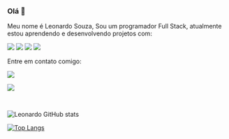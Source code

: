 ### Olá :rocket:

Meu nome é Leonardo Souza, Sou um programador Full Stack, atualmente estou aprendendo e desenvolvendo projetos com: 

<img src="https://img.shields.io/badge/HTML5-E34F26?style=for-the-badge&logo=html5&logoColor=white" />
<img src="https://img.shields.io/badge/CSS3-1572B6?style=for-the-badge&logo=css3&logoColor=white" />
<img src="https://img.shields.io/badge/JavaScript-323330?style=for-the-badge&logo=javascript&logoColor=F7DF1E" />
<img src="https://img.shields.io/badge/React_Native-20232A?style=for-the-badge&logo=react&logoColor=61DAFB" />

<br>

Entre em contato comigo:

 <a href="https://www.linkedin.com/in/leonardo-souza-aa078a261/"> <img src="https://img.shields.io/badge/LinkedIn-0077B5?style=for-the-badge&logo=linkedin&logoColor=white" /> </a>
 
 <a href="https://wa.me/+5516997386595"> <img src="https://img.shields.io/badge/WhatsApp-25D366?style=for-the-badge&logo=whatsapp&logoColor=white" /> </a>
 
 
 
 <br>
 
 ![Leonardo GitHub stats](https://github-readme-stats.vercel.app/api?username=leonardosdev&show_icons=true&theme=dark)
 
 [![Top Langs](https://github-readme-stats.vercel.app/api/top-langs/?username=leonardosdev&layout=compact)](https://github.com/anuraghazra/github-readme-stats)
